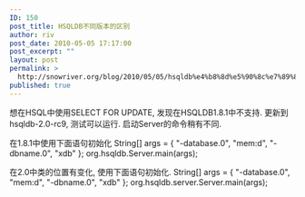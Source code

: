 ```yaml
---
ID: 150
post_title: HSQLDB不同版本的区别
author: riv
post_date: 2010-05-05 17:17:00
post_excerpt: ""
layout: post
permalink: >
  http://snowriver.org/blog/2010/05/05/hsqldb%e4%b8%8d%e5%90%8c%e7%89%88%e6%9c%ac%e7%9a%84%e5%8c%ba%e5%88%ab/
published: true
---
```

想在HSQL中使用SELECT FOR UPDATE, 发现在HSQLDB1.8.1中不支持. 更新到hsqldb-2.0-rc9, 测试可以运行. 启动Server的命令稍有不同.

在1.8.1中使用下面语句初始化
String[] args = { "-database.0", "mem:d", "-dbname.0", "xdb" };
org.hsqldb.Server.main(args);

在2.0中类的位置有变化, 使用下面语句初始化.
String[] args = { "-database.0", "mem:d", "-dbname.0", "xdb" };
org.hsqldb.server.Server.main(args);
